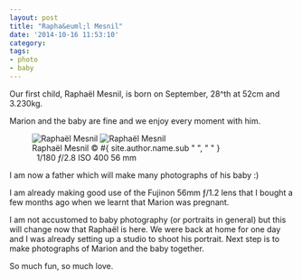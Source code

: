 ```yaml
---
layout: post
title: "Rapha&euml;l Mesnil"
date: '2014-10-16 11:53:10'
category: 
tags:
- photo
- baby
---
```


Our first child, Rapha&euml;l Mesnil, is born on September, 28^th at 52cm and 3.230kg.

Marion and the baby are fine and we enjoy every moment with him.

<figure>
<picture>
  <!--[if IE 9]><video style="display: none;"><![endif]-->
  <source srcset="#{ site.img_base_url }images/2014-10-08-JFM07250-900w.jpg, #{ site.img_base_url }images/2014-10-08-JFM07250-1800w.jpg 2x" media="(min-width: 768px)">
  <source srcset="#{ site.img_base_url }images/2014-10-08-JFM07250-480w.jpg, #{ site.img_base_url }images/2014-10-08-JFM07250-960w.jpg 2x"> 
  <!--[if IE 9]></video><![endif]--> 
  <img srcset="#{ site.img_base_url }images/2014-10-08-JFM07250-480w.jpg, #{ site.img_base_url }images/2014-10-08-JFM07250-960w.jpg 2x" alt="Rapha&euml;l Mesnil">
</picture>
<noscript>
  <img src="#{ site.img_base_url }images/2014-10-08-JFM07250-480w.jpg" alt="Rapha&euml;l Mesnil">
</noscript>
<figcaption>Rapha&euml;l Mesnil
  <span class="copyright">&copy;&nbsp;#{ site.author.name.sub " ", "&nbsp;" }</span>
</figcaption>
<div class="metadata">
  <i class="fa fa-camera"></i>&nbsp;
  <span class="speed">1/180</span>
  <span class="aperture"><i>&#402;</i>/2.8</span>
  <span class="iso">ISO&nbsp;400</span>
  <span class="focal-length">56&nbsp;mm</span>
</div>
</figure>

I am now a father which will make many photographs of his baby :)

I am already making good use of the Fujinon 56mm &#402;/1.2 lens that I bought a few months ago when we learnt that Marion was pregnant.

I am not accustomed to baby photography (or portraits in general) but this will change now that Rapha&euml;l is here.
We were back at home for one day and I was already setting up a studio to shoot his portrait.
Next step is to make photographs of Marion and the baby together.

So much fun, so much love.


